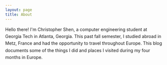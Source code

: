 ```yaml
---
layout: page
title: About
---
```


<p style="line-height: 1.6">
Hello there! I'm Christopher Shen, a computer engineering student at Georgia Tech in Atlanta, Georgia. This past fall semester, I studied abroad in Metz, France and had the opportunity to travel throughout Europe. This blog documents some of the things I did and places I visited during my four months in Europe.<p>